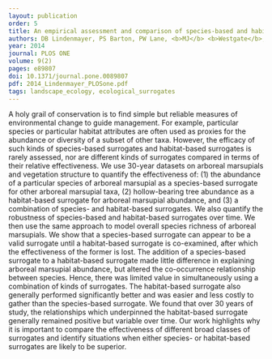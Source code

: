 ```yaml
---
layout: publication
order: 5
title: An empirical assessment and comparison of species-based and habitat-based surrogates - a case study of forest vertebrates and large old trees.
authors: DB Lindenmayer, PS Barton, PW Lane, <b>MJ</b> <b>Westgate</b>, L McBurney, D Blair, P Gibbons & GE Likens
year: 2014
journal: PLOS ONE
volume: 9(2)
pages: e89807
doi: 10.1371/journal.pone.0089807
pdf: 2014_Lindenmayer_PLOSone.pdf
tags: landscape_ecology, ecological_surrogates
---
```

A holy grail of conservation is to find simple but reliable measures of environmental change to guide management. For example, particular species or particular habitat attributes are often used as proxies for the abundance or diversity of a subset of other taxa. However, the efficacy of such kinds of species-based surrogates and habitat-based surrogates is rarely assessed, nor are different kinds of surrogates compared in terms of their relative effectiveness. We use 30-year datasets on arboreal marsupials and vegetation structure to quantify the effectiveness of: (1) the abundance of a particular species of arboreal marsupial as a species-based surrogate for other arboreal marsupial taxa, (2) hollow-bearing tree abundance as a habitat-based surrogate for arboreal marsupial abundance, and (3) a combination of species- and habitat-based surrogates. We also quantify the robustness of species-based and habitat-based surrogates over time. We then use the same approach to model overall species richness of arboreal marsupials. We show that a species-based surrogate can appear to be a valid surrogate until a habitat-based surrogate is co-examined, after which the effectiveness of the former is lost. The addition of a species-based surrogate to a habitat-based surrogate made little difference in explaining arboreal marsupial abundance, but altered the co-occurrence relationship between species. Hence, there was limited value in simultaneously using a combination of kinds of surrogates. The habitat-based surrogate also generally performed significantly better and was easier and less costly to gather than the species-based surrogate. We found that over 30 years of study, the relationships which underpinned the habitat-based surrogate generally remained positive but variable over time. Our work highlights why it is important to compare the effectiveness of different broad classes of surrogates and identify situations when either species- or habitat-based surrogates are likely to be superior.